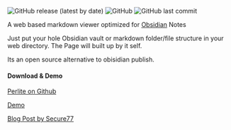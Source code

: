 ![GitHub release (latest by date)](https://img.shields.io/github/v/release/secure-77/perlite) ![GitHub](https://img.shields.io/github/license/secure-77/perlite) ![GitHub last commit](https://img.shields.io/github/last-commit/secure-77/Perlite)


	
A web based markdown viewer optimized for [Obsidian](https://obsidian.md/) Notes

Just put your hole Obsidian vault or markdown folder/file structure in your web directory. The Page will built up by it self. 

Its an open source alternative to obisidian publish.


#### Download & Demo

[Perlite on Github](https://github.com/secure-77/Perlite)

[Demo](https://perlite.secure77.de)

[Blog Post by Secure77](https://secure77.de/perlite)
